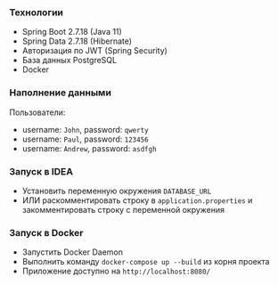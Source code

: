 ### Технологии

- Spring Boot 2.7.18 (Java 11)
- Spring Data 2.7.18 (Hibernate)
- Авторизация по JWT (Spring Security)
- База данных PostgreSQL
- Docker

### Наполнение данными

Пользователи:
- username: `John`, password: `qwerty`
- username: `Paul`, password: `123456`
- username: `Andrew`, password: `asdfgh`

### Запуск в IDEA

- Установить переменную окружения `DATABASE_URL`
- ИЛИ раскомментировать строку в `application.properties` и закомментировать строку с переменной окружения

### Запуск в Docker

- Запустить Docker Daemon
- Выполнить команду `docker-compose up --build` из корня проекта
- Приложение доступно на `http://localhost:8080/`
